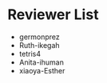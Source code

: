 # Reviewer List
<!--test reviewers-->
- germonprez
- Ruth-ikegah
- tetris4
- Anita-ihuman
- xiaoya-Esther
